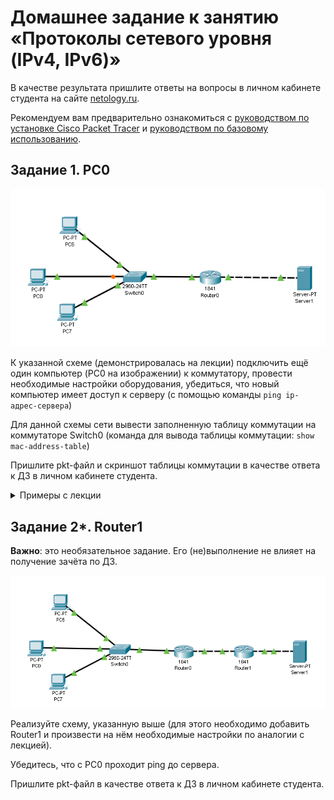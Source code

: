# Домашнее задание к занятию «Протоколы сетевого уровня (IPv4, IPv6)»

В качестве результата пришлите ответы на вопросы в личном кабинете студента на сайте [netology.ru](https://netology.ru).

Рекомендуем вам предварительно ознакомиться с [руководством по установке Cisco Packet Tracer](installation.md) и [руководством по базовому использованию](basics.md).

## Задание 1. PC0

![Схема сети](pic/hw1.png)

К указанной схеме (демонстрировалась на лекции) подключить ещё один компьютер (PC0 на изображении) к коммутатору, провести необходимые настройки оборудования, убедиться, что новый компьютер имеет доступ к серверу (с помощью команды `ping ip-адрес-сервера`)

Для данной схемы сети вывести заполненную таблицу коммутации на коммутаторе Switch0 (команда для вывода таблицы коммутации: `show mac-address-table`)

Пришлите pkt-файл и скриншот таблицы коммутации в качестве ответа к ДЗ в личном кабинете студента.

<details>
<summary>Примеры с лекции</summary>

Вы можете взять готовые примеры с лекции, но мы настоятельно рекомендуем вам потренироваться и самостоятельно повторить всё то, что мы делали в лекции, начиная от соединения двух компьютеров, заканчивая последней схемой.

1. [2 PC](assets/01_2pc.pkt)
1. [Switch](assets/02_switch.pkt)
1. [Router](assets/03_router.pkt)

Файлы открываются с помощью `File` `Open` из главного меню Packet Tracer.
</details>

## Задание 2*. Router1

**Важно**: это необязательное задание. Его (не)выполнение не влияет на получение зачёта по ДЗ.

![Схема сети](pic/hw2.png)

Реализуйте схему, указанную выше (для этого необходимо добавить Router1 и произвести на нём необходимые настройки по аналогии с лекцией).

Убедитесь, что с PC0 проходит ping до сервера.

Пришлите pkt-файл в качестве ответа к ДЗ в личном кабинете студента.
